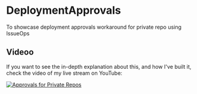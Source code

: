 # DeploymentApprovals
To showcase deployment approvals workaround for private repo using IssueOps

## Videoo

If you want to see the in-depth explanation about this, and how I've built it, check the video of my live stream on YouTube:

[![Approvals for Private Repos](https://img.youtube.com/vi/MDOn9HAS7bQ/0.jpg)](https://www.youtube.com/watch?v=MDOn9HAS7bQ)
